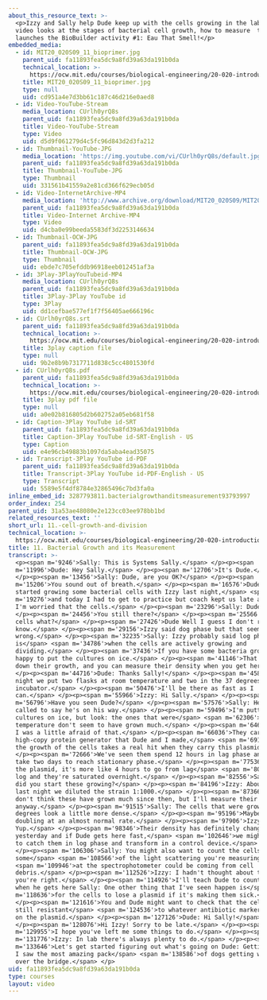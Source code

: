 ```yaml
---
about_this_resource_text: >-
  <p>Izzy and Sally help Dude keep up with the cells growing in the lab. This 
  video looks at the stages of bacterial cell growth, how to measure  them, and
  launches the BioBuilder activity #1: Eau That Smell!</p>
embedded_media:
  - id: MIT20_020S09_11_bioprimer.jpg
    parent_uid: fa11893fea5dc9a8fd39a63da191b0da
    technical_location: >-
      https://ocw.mit.edu/courses/biological-engineering/20-020-introduction-to-biological-engineering-design-spring-2009/biobuilder-animations/11.-cell-growth-and-division/MIT20_020S09_11_bioprimer.jpg
    title: MIT20_020S09_11_bioprimer.jpg
    type: null
    uid: cd951a4e7d3bb61c187c46d216e0aed8
  - id: Video-YouTube-Stream
    media_location: CUrlh0yrQ8s
    parent_uid: fa11893fea5dc9a8fd39a63da191b0da
    title: Video-YouTube-Stream
    type: Video
    uid: d5d9f061279d4c5fc96d843d2d3fa212
  - id: Thumbnail-YouTube-JPG
    media_location: 'https://img.youtube.com/vi/CUrlh0yrQ8s/default.jpg'
    parent_uid: fa11893fea5dc9a8fd39a63da191b0da
    title: Thumbnail-YouTube-JPG
    type: Thumbnail
    uid: 331561b41559a2e81cd366f629ecb05d
  - id: Video-InternetArchive-MP4
    media_location: 'http://www.archive.org/download/MIT20_020S09/MIT20_020S09_bioprimer.mp4'
    parent_uid: fa11893fea5dc9a8fd39a63da191b0da
    title: Video-Internet Archive-MP4
    type: Video
    uid: d4cba0e99beeda5583df3d2253146634
  - id: Thumbnail-OCW-JPG
    parent_uid: fa11893fea5dc9a8fd39a63da191b0da
    title: Thumbnail-OCW-JPG
    type: Thumbnail
    uid: ebde7c705efddb96918eeb012451af3a
  - id: 3Play-3PlayYouTubeid-MP4
    media_location: CUrlh0yrQ8s
    parent_uid: fa11893fea5dc9a8fd39a63da191b0da
    title: 3Play-3Play YouTube id
    type: 3Play
    uid: dd1cefbae577ef1f7f56405ae666196c
  - id: CUrlh0yrQ8s.srt
    parent_uid: fa11893fea5dc9a8fd39a63da191b0da
    technical_location: >-
      https://ocw.mit.edu/courses/biological-engineering/20-020-introduction-to-biological-engineering-design-spring-2009/biobuilder-animations/11.-cell-growth-and-division/CUrlh0yrQ8s.srt
    title: 3play caption file
    type: null
    uid: 9b2e8b9b7317711d838c5cc4801530fd
  - id: CUrlh0yrQ8s.pdf
    parent_uid: fa11893fea5dc9a8fd39a63da191b0da
    technical_location: >-
      https://ocw.mit.edu/courses/biological-engineering/20-020-introduction-to-biological-engineering-design-spring-2009/biobuilder-animations/11.-cell-growth-and-division/CUrlh0yrQ8s.pdf
    title: 3play pdf file
    type: null
    uid: a0e02b816805d2b602752a05eb681f58
  - id: Caption-3Play YouTube id-SRT
    parent_uid: fa11893fea5dc9a8fd39a63da191b0da
    title: Caption-3Play YouTube id-SRT-English - US
    type: Caption
    uid: e4e96cb49883b1097da5aba4ead35075
  - id: Transcript-3Play YouTube id-PDF
    parent_uid: fa11893fea5dc9a8fd39a63da191b0da
    title: Transcript-3Play YouTube id-PDF-English - US
    type: Transcript
    uid: 5589e5f4df8784e32865496c7bd3fa0a
inline_embed_id: 3287793811.bacterialgrowthanditsmeasurement93793997
order_index: 254
parent_uid: 31a53ae48080e2e123cc03ee978bb1bd
related_resources_text: ''
short_url: 11.-cell-growth-and-division
technical_location: >-
  https://ocw.mit.edu/courses/biological-engineering/20-020-introduction-to-biological-engineering-design-spring-2009/biobuilder-animations/11.-cell-growth-and-division
title: 11. Bacterial Growth and its Measurement
transcript: >-
  <p><span m='9246'>Sally: This is Systems Sally.</span> </p><p><span
  m='11996'>Dude: Hey Sally.</span> </p><p><span m='12706'>It's Dude.</span>
  </p><p><span m='13456'>Sally: Dude, are you OK?</span> </p><p><span
  m='15206'>You sound out of breath.</span> </p><p><span m='16576'>Dude: Well I
  started growing some bacterial cells with Izzy last night,</span> <span
  m='19276'>and today I had to get to practice but coach kept us late and now
  I'm worried that the cells.</span> </p><p><span m='23296'>Sally: Dude?</span>
  </p><p><span m='24456'>You still there?</span> </p><p><span m='25566'>The
  cells what?</span> </p><p><span m='27426'>Dude Well I guess I don't really
  know.</span> </p><p><span m='29156'>Izzy said dog phase but that seems
  wrong.</span> </p><p><span m='32235'>Sally: Izzy probably said log phase which
  is</span> <span m='34786'>when the cells are actively growing and
  dividing.</span> </p><p><span m='37436'>If you have some bacteria growing, I'm
  happy to put the cultures on ice.</span> </p><p><span m='41146'>That will slow
  down their growth, and you can measure their density when you get here.</span>
  </p><p><span m='44716'>Dude: Thanks Sally!</span> </p><p><span m='45866'>Last
  night we put two flasks at room temperature and two in the 37 degrees
  incubator.</span> </p><p><span m='50476'>I'll be there as fast as I
  can.</span> </p><p><span m='55966'>Izzy: Hi Sally.</span> </p><p><span
  m='56796'>Have you seen Dude?</span> </p><p><span m='57576'>Sally: He just
  called to say he's on his way.</span> </p><p><span m='59496'>I'm putting these
  cultures on ice, but look: the ones that were</span> <span m='62306'>at room
  temperature don't seem to have grown much.</span> </p><p><span m='64646'>Izzy:
  I was a little afraid of that.</span> </p><p><span m='66036'>They carry a
  high-copy protein generator that Dude and I made,</span> <span m='69166'>but
  the growth of the cells takes a real hit when they carry this plasmid.</span>
  </p><p><span m='72666'>We've seen them spend 12 hours in lag phase and then
  take two days to reach stationary phase.</span> </p><p><span m='77536'>Without
  the plasmid, it's more like 4 hours to go from lag</span> <span m='80566'>to
  log and they're saturated overnight.</span> </p><p><span m='82556'>Sally: When
  did you start these growing?</span> </p><p><span m='84196'>Izzy: About 8:00
  last night we diluted the strain 1:1000.</span> </p><p><span m='87366'>And I
  don't think these have grown much since then, but I'll measure their density
  anyway.</span> </p><p><span m='91515'>Sally: The cells that were growing at 37
  degrees look a little more dense.</span> </p><p><span m='95196'>Maybe they're
  doubling at an almost normal rate.</span> </p><p><span m='97906'>Izzy:
  Yup.</span> </p><p><span m='98346'>Their density has definitely changed since
  yesterday and if Dude gets here fast,</span> <span m='102646'>we might be able
  to catch them in log phase and transform in a control device.</span>
  </p><p><span m='106306'>Sally: You might also want to count the cells since
  some</span> <span m='108566'>of the light scattering you're measuring</span>
  <span m='109946'>at the spectrophotometer could be coming from cell
  debris.</span> </p><p><span m='112526'>Izzy: I hadn't thought about that, but
  you're right.</span> </p><p><span m='114926'>I'll teach Dude to count cells
  when he gets here Sally: One other thing that I've seen happen is</span> <span
  m='118636'>for the cells to lose a plasmid if it's making them sick.</span>
  </p><p><span m='121616'>You and Dude might want to check that the cells are
  still resistant</span> <span m='124536'>to whatever antibiotic marker you have
  on the plasmid.</span> </p><p><span m='127126'>Dude: Hi Sally!</span>
  </p><p><span m='128076'>Hi Izzy! Sorry to be late.</span> </p><p><span
  m='129955'>I hope you've left me some things to do.</span> </p><p><span
  m='131776'>Izzy: In lab there's always plenty to do.</span> </p><p><span
  m='133646'>Let's get started figuring out what's going on Dude: Getting here,
  I saw the most amazing pack</span> <span m='138586'>of dogs getting walked
  over the bridge.</span> </p>
uid: fa11893fea5dc9a8fd39a63da191b0da
type: courses
layout: video
---
```

